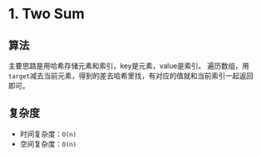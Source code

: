 # 1. Two Sum
## 算法
主要思路是用哈希存储元素和索引，key是元素，value是索引。
遍历数组，用`target`减去当前元素，得到的差去哈希里找，有对应的值就和当前索引一起返回即可。

## 复杂度
- 时间复杂度：`O(n)`
- 空间复杂度：`O(n)`
